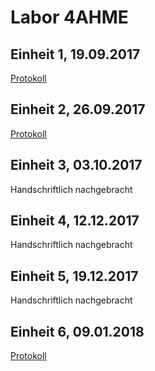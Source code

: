 # Labor 4AHME

## Einheit 1, 19.09.2017

[Protokoll](https://github.com/HTLMechatronics/m14-la1-sx/blob/walkim14/walkim14/walkim14_kw38.md)

## Einheit 2, 26.09.2017

[Protokoll](https://github.com/HTLMechatronics/m14-la1-sx/blob/walkim14/walkim14/walkim14_kw39.md)

## Einheit 3, 03.10.2017

Handschriftlich nachgebracht

## Einheit 4, 12.12.2017

Handschriftlich nachgebracht

## Einheit 5, 19.12.2017

Handschriftlich nachgebracht

## Einheit 6, 09.01.2018

[Protokoll](https://github.com/HTLMechatronics/m14-la1-sx/blob/walkim14/walkim14/walkim14_kw02.md)
